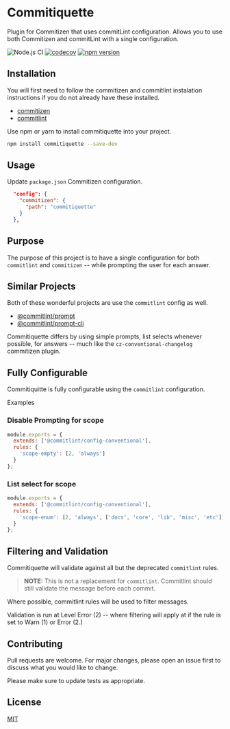 # Commitiquette

Plugin for Commitizen that uses commitLint configuration. Allows you to use both Commitizen and commitLint with a single configuration.

![Node.js CI](https://github.com/martinmcwhorter/commitiquette/workflows/Node.js%20CI/badge.svg)
[![codecov](https://codecov.io/gh/martinmcwhorter/commitiquette/branch/master/graph/badge.svg)](https://codecov.io/gh/martinmcwhorter/commitiquette)
[![npm version](https://badge.fury.io/js/commitiquette.svg)](https://badge.fury.io/js/commitiquette)

## Installation

You will first need to follow the commitizen and commitlint instalation instructions if you do not already have these installed.

- [commitizen](http://commitizen.github.io/cz-cli/)
- [commitlint](https://commitlint.js.org/#/guides-local-setup)

Use npm or yarn to install commitiquette into your project.

```bash
npm install commitiquette --save-dev
```

## Usage

Update `package.json` Commitizen configuration.

```json
  "config": {
    "commitizen": {
      "path": "commitiquette"
    }
  },
```

## Purpose

The purpose of this project is to have a single configuration for both `commitlint` and `commitizen` -- while prompting the user for each answer.

## Similar Projects

Both of these wonderful projects are use the `commitlint` config as well.

- [@commitlint/prompt](https://www.npmjs.com/package/@commitlint/prompt)
- [@commitlint/prompt-cli](https://www.npmjs.com/package/@commitlint/prompt-cli)

Commitiquette differs by using simple prompts, list selects whenever possible, for answers -- much like the `cz-conventional-changelog` commitizen plugin.

## Fully Configurable

Commitiquitte is fully configurable using the `commitlint` configuration.

Examples

### Disable Prompting for scope

```javascript
module.exports = {
  extends: ['@commitlint/config-conventional'],
  rules: {
    'scope-empty': [2, 'always']
  }
};
```

### List select for scope

```javascript
module.exports = {
  extends: ['@commitlint/config-conventional'],
  rules: {
    'scope-enum': [2, 'always', ['docs', 'core', 'lib', 'misc', 'etc']]
  }
};
```

## Filtering and Validation

Commitiquette will validate against all but the deprecated `commitlint` rules.

> **NOTE:** This is not a replacement for `commitlint`. Commitlint should still validate the message before each commit.

Where possible, commitlint rules will be used to filter messages.

Validation is run at Level Error (2) -- where filtering will apply at if the rule is set to Warn (1) or Error (2.)

## Contributing

Pull requests are welcome. For major changes, please open an issue first to discuss what you would like to change.

Please make sure to update tests as appropriate.

## License

[MIT](https://choosealicense.com/licenses/mit/)
